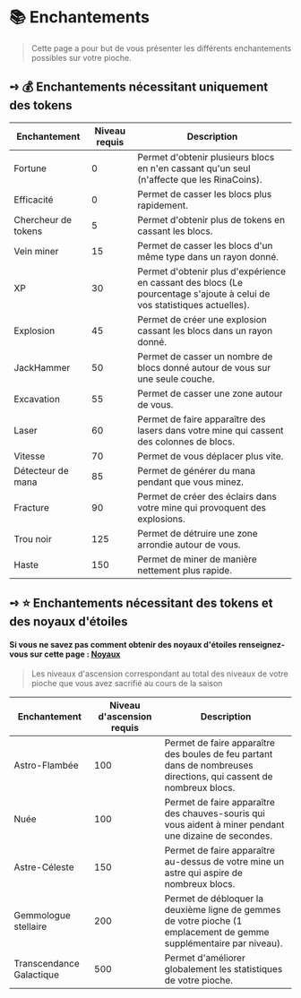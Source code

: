 # 📚 Enchantements
>Cette page a pour but de vous présenter les différents enchantements possibles sur votre pioche.

## **➺** 💰 Enchantements nécessitant uniquement des tokens

| Enchantement        | Niveau requis | Description                                                                                                              |
|---------------------|---------------|--------------------------------------------------------------------------------------------------------------------------|
| Fortune             | 0             | Permet d'obtenir plusieurs blocs en n'en cassant qu'un seul (n'affecte que les RinaCoins).                               |
| Efficacité          | 0             | Permet de casser les blocs plus rapidement.                                                                              |
| Chercheur de tokens | 5             | Permet d'obtenir plus de tokens en cassant les blocs.                                                                    |
| Vein miner          | 15            | Permet de casser les blocs d'un même type dans un rayon donné.                                                           |
| XP                  | 30            | Permet d'obtenir plus d'expérience en cassant des blocs (Le pourcentage s'ajoute à celui de vos statistiques actuelles). |
| Explosion           | 45            | Permet de créer une explosion cassant les blocs dans un rayon donné.                                                     |
| JackHammer          | 50            | Permet de casser un nombre de blocs donné autour de vous sur une seule couche.                                           |
| Excavation          | 55            | Permet de casser une zone autour de vous.                                                                                |
| Laser               | 60            | Permet de faire apparaître des lasers dans votre mine qui cassent des colonnes de blocs.                                 |
| Vitesse             | 70            | Permet de vous déplacer plus vite.                                                                                       |
| Détecteur de mana   | 85            | Permet de générer du mana pendant que vous minez.                                                                        |
| Fracture            | 90            | Permet de créer des éclairs dans votre mine qui provoquent des explosions.                                               |
| Trou noir           | 125           | Permet de détruire une zone arrondie autour de vous.                                                                     |
| Haste               | 150           | Permet de miner de manière nettement plus rapide.                                                                        |

## **➺** ⭐ Enchantements nécessitant des tokens et des noyaux d'étoiles
#### Si vous ne savez pas comment obtenir des noyaux d'étoiles renseignez-vous sur cette page : [Noyaux](./noyaux.md)
> Les niveaux d'ascension correspondant au total des niveaux de votre pioche que vous avez sacrifié au cours de la saison

| Enchantement               | Niveau d'ascension requis | Description                                                                                   |
|----------------------------|---------------------------|-----------------------------------------------------------------------------------------------|
| Astro-Flambée              | 100                       | Permet de faire apparaître des boules de feu partant dans de nombreuses directions, qui cassent de nombreux blocs. |
| Nuée                       | 100                       | Permet de faire apparaître des chauves-souris qui vous aident à miner pendant une dizaine de secondes.                  |
| Astre-Céleste              | 150                       | Permet de faire apparaître au-dessus de votre mine un astre qui aspire de nombreux blocs.      |
| Gemmologue stellaire       | 200                       | Permet de débloquer la deuxième ligne de gemmes de votre pioche (1 emplacement de gemme supplémentaire par niveau).      |
| Transcendance Galactique   | 500                       | Permet d'améliorer globalement les statistiques de votre pioche.                              |
